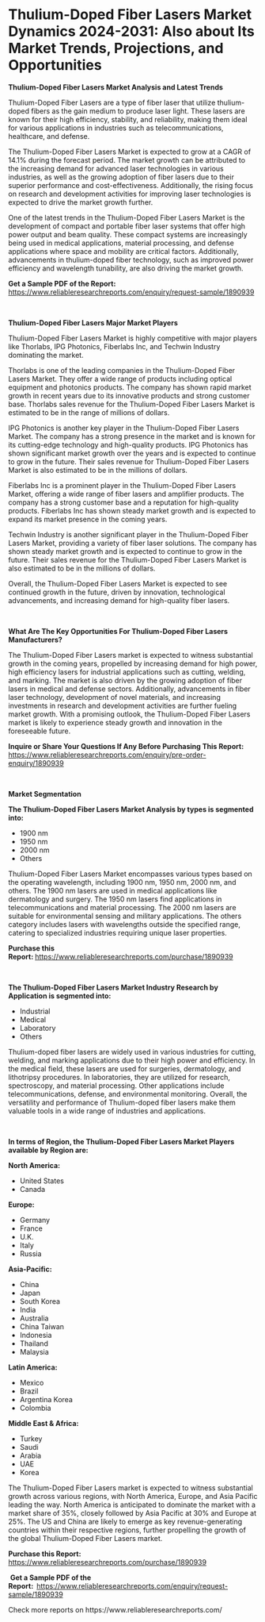 <p><h1>Thulium-Doped Fiber Lasers Market Dynamics 2024-2031: Also about Its Market Trends, Projections, and Opportunities</h1></p><p><strong>Thulium-Doped Fiber Lasers Market Analysis and Latest Trends</strong></p>
<p><p>Thulium-Doped Fiber Lasers are a type of fiber laser that utilize thulium-doped fibers as the gain medium to produce laser light. These lasers are known for their high efficiency, stability, and reliability, making them ideal for various applications in industries such as telecommunications, healthcare, and defense.</p><p>The Thulium-Doped Fiber Lasers Market is expected to grow at a CAGR of 14.1% during the forecast period. The market growth can be attributed to the increasing demand for advanced laser technologies in various industries, as well as the growing adoption of fiber lasers due to their superior performance and cost-effectiveness. Additionally, the rising focus on research and development activities for improving laser technologies is expected to drive the market growth further.</p><p>One of the latest trends in the Thulium-Doped Fiber Lasers Market is the development of compact and portable fiber laser systems that offer high power output and beam quality. These compact systems are increasingly being used in medical applications, material processing, and defense applications where space and mobility are critical factors. Additionally, advancements in thulium-doped fiber technology, such as improved power efficiency and wavelength tunability, are also driving the market growth.</p></p>
<p><strong>Get a Sample PDF of the Report:&nbsp;</strong> <a href="https://www.reliableresearchreports.com/enquiry/request-sample/1890939">https://www.reliableresearchreports.com/enquiry/request-sample/1890939</a></p>
<p>&nbsp;</p>
<p><strong>Thulium-Doped Fiber Lasers Major Market Players</strong></p>
<p><p>Thulium-Doped Fiber Lasers Market is highly competitive with major players like Thorlabs, IPG Photonics, Fiberlabs Inc, and Techwin Industry dominating the market. </p><p>Thorlabs is one of the leading companies in the Thulium-Doped Fiber Lasers Market. They offer a wide range of products including optical equipment and photonics products. The company has shown rapid market growth in recent years due to its innovative products and strong customer base. Thorlabs sales revenue for the Thulium-Doped Fiber Lasers Market is estimated to be in the range of millions of dollars.</p><p>IPG Photonics is another key player in the Thulium-Doped Fiber Lasers Market. The company has a strong presence in the market and is known for its cutting-edge technology and high-quality products. IPG Photonics has shown significant market growth over the years and is expected to continue to grow in the future. Their sales revenue for Thulium-Doped Fiber Lasers Market is also estimated to be in the millions of dollars.</p><p>Fiberlabs Inc is a prominent player in the Thulium-Doped Fiber Lasers Market, offering a wide range of fiber lasers and amplifier products. The company has a strong customer base and a reputation for high-quality products. Fiberlabs Inc has shown steady market growth and is expected to expand its market presence in the coming years.</p><p>Techwin Industry is another significant player in the Thulium-Doped Fiber Lasers Market, providing a variety of fiber laser solutions. The company has shown steady market growth and is expected to continue to grow in the future. Their sales revenue for the Thulium-Doped Fiber Lasers Market is also estimated to be in the millions of dollars.</p><p>Overall, the Thulium-Doped Fiber Lasers Market is expected to see continued growth in the future, driven by innovation, technological advancements, and increasing demand for high-quality fiber lasers.</p></p>
<p>&nbsp;</p>
<p><strong>What Are The Key Opportunities For Thulium-Doped Fiber Lasers Manufacturers?</strong></p>
<p><p>The Thulium-Doped Fiber Lasers market is expected to witness substantial growth in the coming years, propelled by increasing demand for high power, high efficiency lasers for industrial applications such as cutting, welding, and marking. The market is also driven by the growing adoption of fiber lasers in medical and defense sectors. Additionally, advancements in fiber laser technology, development of novel materials, and increasing investments in research and development activities are further fueling market growth. With a promising outlook, the Thulium-Doped Fiber Lasers market is likely to experience steady growth and innovation in the foreseeable future.</p></p>
<p><strong>Inquire or Share Your Questions If Any Before Purchasing This Report:</strong> <a href="https://www.reliableresearchreports.com/enquiry/pre-order-enquiry/1890939">https://www.reliableresearchreports.com/enquiry/pre-order-enquiry/1890939</a></p>
<p>&nbsp;</p>
<p><strong>Market Segmentation</strong></p>
<p><strong>The Thulium-Doped Fiber Lasers Market Analysis by types is segmented into:</strong></p>
<p><ul><li>1900 nm</li><li>1950 nm</li><li>2000 nm</li><li>Others</li></ul></p>
<p><p>Thulium-Doped Fiber Lasers Market encompasses various types based on the operating wavelength, including 1900 nm, 1950 nm, 2000 nm, and others. The 1900 nm lasers are used in medical applications like dermatology and surgery. The 1950 nm lasers find applications in telecommunications and material processing. The 2000 nm lasers are suitable for environmental sensing and military applications. The others category includes lasers with wavelengths outside the specified range, catering to specialized industries requiring unique laser properties.</p></p>
<p><strong>Purchase this Report:&nbsp;</strong><a href="https://www.reliableresearchreports.com/purchase/1890939">https://www.reliableresearchreports.com/purchase/1890939</a></p>
<p>&nbsp;</p>
<p><strong>The Thulium-Doped Fiber Lasers Market Industry Research by Application is segmented into:</strong></p>
<p><ul><li>Industrial</li><li>Medical</li><li>Laboratory</li><li>Others</li></ul></p>
<p><p>Thulium-doped fiber lasers are widely used in various industries for cutting, welding, and marking applications due to their high power and efficiency. In the medical field, these lasers are used for surgeries, dermatology, and lithotripsy procedures. In laboratories, they are utilized for research, spectroscopy, and material processing. Other applications include telecommunications, defense, and environmental monitoring. Overall, the versatility and performance of Thulium-doped fiber lasers make them valuable tools in a wide range of industries and applications.</p></p>
<p>&nbsp;</p>
<p><strong>In terms of Region, the Thulium-Doped Fiber Lasers Market Players available by Region are:</strong></p>
<p>
    <p> <strong> North America: </strong>
        <ul>
            <li>United States</li>
            <li>Canada</li>
        </ul>
        </p> 
    <p> <strong> Europe: </strong>
        <ul>
            <li>Germany</li>
            <li>France</li>
            <li>U.K.</li>
            <li>Italy</li>
            <li>Russia</li>
        </ul>
        </p> 
    <p> <strong> Asia-Pacific: </strong>
        <ul>
            <li>China</li>
            <li>Japan</li>
            <li>South Korea</li>
            <li>India</li>
            <li>Australia</li>
            <li>China Taiwan</li>
            <li>Indonesia</li>
            <li>Thailand</li>
            <li>Malaysia</li>
        </ul>
        </p> 
    <p> <strong> Latin America: </strong>
        <ul>
            <li>Mexico</li>
            <li>Brazil</li>
            <li>Argentina Korea</li>
            <li>Colombia</li>
        </ul>
        </p> 
    <p> <strong> Middle East & Africa: </strong>
        <ul>
            <li>Turkey</li>
            <li>Saudi</li>
            <li>Arabia</li>
            <li>UAE</li>
            <li>Korea</li>
        </ul>
    </p>
    </p>
<p><p>The Thulium-Doped Fiber Lasers market is expected to witness substantial growth across various regions, with North America, Europe, and Asia Pacific leading the way. North America is anticipated to dominate the market with a market share of 35%, closely followed by Asia Pacific at 30% and Europe at 25%. The US and China are likely to emerge as key revenue-generating countries within their respective regions, further propelling the growth of the global Thulium-Doped Fiber Lasers market.</p></p>
<p><strong>Purchase this Report: </strong><a href="https://www.reliableresearchreports.com/purchase/1890939">https://www.reliableresearchreports.com/purchase/1890939</a></p>
<p>&nbsp;<strong>Get a Sample PDF of the Report:&nbsp;&nbsp;</strong><a href="https://www.reliableresearchreports.com/enquiry/request-sample/1890939">https://www.reliableresearchreports.com/enquiry/request-sample/1890939</a></p>
<p><strong></strong></p>
<p>Check more reports on https://www.reliableresearchreports.com/</p>